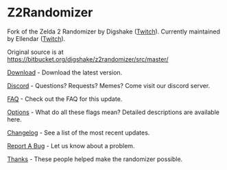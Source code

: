 # Z2Randomizer
Fork of the Zelda 2 Randomizer by Digshake ([Twitch](https://www.twitch.tv/digshake)\).
Currently maintained by Ellendar ([Twitch](https://www.twitch.tv/ellendar)\).

Original source is at https://bitbucket.org/digshake/z2randomizer/src/master/

[Download](https://github.com/Ellendar/Z2Randomizer/releases/download/5.0.1/Z2Randomizer_5_0_1.msi) - Download the latest version.

[Discord](https://discord.com/invite/BsK47Nsrde) - Questions? Requests? Memes? Come visit our discord server.

[FAQ](https://github.com/Ellendar/Z2Randomizer/blob/main/FAQ.md) - Check out the FAQ for this update.

[Options](https://github.com/Ellendar/Z2Randomizer/wiki/Flags-Reference) - What do all these flags mean? Detailed descriptions are available here.

[Changelog](https://github.com/Ellendar/Z2Randomizer/blob/main/PatchNotes.md) - See a list of the most recent updates.

[Report A Bug](https://github.com/Ellendar/Z2Randomizer/issues/new) - Let us know about a problem.

[Thanks](https://github.com/Ellendar/Z2Randomizer/blob/main/Thanks.md) - These people helped make the randomizer possible.
